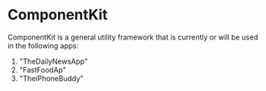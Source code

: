 # ComponentKit
ComponentKit is a general utility framework that is currently or will be used in the following apps:
1. "TheDailyNewsApp"
2. "FastFoodAp"
3. "TheiPhoneBuddy"
